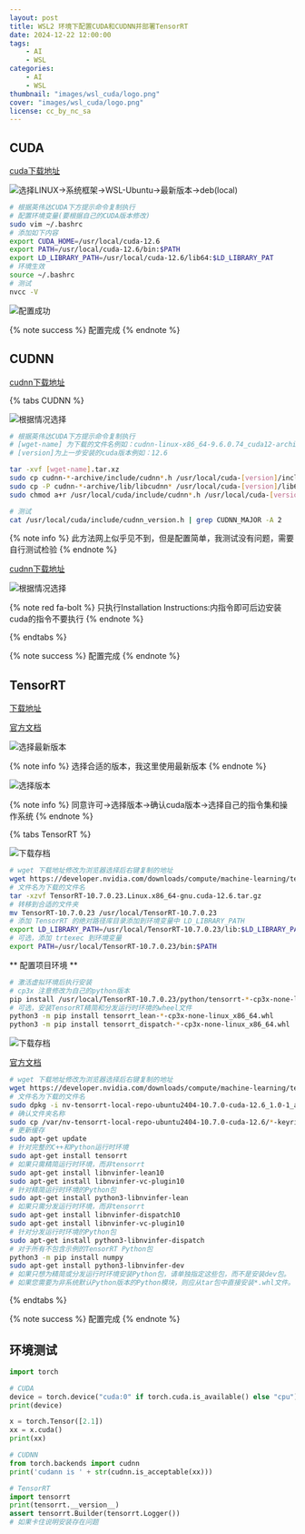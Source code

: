 ```yaml
---
layout: post
title: WSL2 环境下配置CUDA和CUDNN并部署TensorRT
date: 2024-12-22 12:00:00
tags: 
    - AI
    - WSL
categories: 
    - AI
    - WSL
thumbnail: "images/wsl_cuda/logo.png"
cover: "images/wsl_cuda/logo.png"
license: cc_by_nc_sa
---
```


## CUDA

[cuda下载地址](https://developer.nvidia.com/cuda-downloads)

![选择LINUX->系统框架->WSL-Ubuntu->最新版本->deb(local)](images/wsl_cuda/CUDA.png)

```bash
# 根据英伟达CUDA下方提示命令复制执行
# 配置环境变量(要根据自己的CUDA版本修改)
sudo vim ~/.bashrc
# 添加如下内容
export CUDA_HOME=/usr/local/cuda-12.6
export PATH=/usr/local/cuda-12.6/bin:$PATH 
export LD_LIBRARY_PATH=/usr/local/cuda-12.6/lib64:$LD_LIBRARY_PAT
# 环境生效
source ~/.bashrc
# 测试
nvcc -V
```

![配置成功](images/wsl_cuda/nvcc.png)

{% note success  %}
配置完成
{% endnote %}


## CUDNN

[cudnn下载地址](https://developer.nvidia.com/cudnn-downloads)

{% tabs CUDNN %}
<!-- tab 通用安装方式 -->
![根据情况选择](images/wsl_cuda/cudnn.png)

```bash
# 根据英伟达CUDA下方提示命令复制执行
# [wget-name] 为下载的文件名例如：cudnn-linux-x86_64-9.6.0.74_cuda12-archive
# [version]为上一步安装的cuda版本例如：12.6

tar -xvf [wget-name].tar.xz
sudo cp cudnn-*-archive/include/cudnn*.h /usr/local/cuda-[version]/include
sudo cp -P cudnn-*-archive/lib/libcudnn* /usr/local/cuda-[version]/lib64 
sudo chmod a+r /usr/local/cuda/include/cudnn*.h /usr/local/cuda-[version]/lib64/libcudnn*

# 测试
cat /usr/local/cuda/include/cudnn_version.h | grep CUDNN_MAJOR -A 2
```
<!-- endtab -->
<!-- tab Ubuntu(20.04 to 24.04) -->

{% note info %}
此方法网上似乎见不到，但是配置简单，我测试没有问题，需要自行测试检验
{% endnote %}

[cudnn下载地址](https://developer.nvidia.com/cudnn-downloads)

![根据情况选择](images/wsl_cuda/cudnn2.png)

{% note red fa-bolt %}
只执行Installation Instructions:内指令即可后边安装cuda的指令不要执行
{% endnote %}

<!-- endtab -->
{% endtabs %}

{% note success  %}
配置完成
{% endnote %}


## TensorRT

[下载地址](https://developer.nvidia.com/tensorrt/download)

[官方文档](https://docs.nvidia.com/deeplearning/tensorrt/archives/index.html#trt_10)

![选择最新版本](images/wsl_cuda/TensorRT.png)

{% note info %}
选择合适的版本，我这里使用最新版本
{% endnote %}

![选择版本](images/wsl_cuda/RTSelect.jpg)

{% note info %}
同意许可->选择版本->确认cuda版本->选择自己的指令集和操作系统
{% endnote %}

{% tabs TensorRT %}

<!-- tab 通用安装方式 -->
![下载存档](images/wsl_cuda/RTSelectG.jpg)

```bash
# wget 下载地址修改为浏览器选择后右键复制的地址
wget https://developer.nvidia.com/downloads/compute/machine-learning/tensorrt/10.7.0/tars/TensorRT-10.7.0.23.Linux.x86_64-gnu.cuda-12.6.tar.gz
# 文件名为下载的文件名
tar -xzvf TensorRT-10.7.0.23.Linux.x86_64-gnu.cuda-12.6.tar.gz
# 转移到合适的文件夹
mv TensorRT-10.7.0.23 /usr/local/TensorRT-10.7.0.23
# 添加 TensorRT 的绝对路径库目录添加到环境变量中 LD_LIBRARY_PATH
export LD_LIBRARY_PATH=/usr/local/TensorRT-10.7.0.23/lib:$LD_LIBRARY_PATH
# 可选，添加 trtexec 到环境变量
export PATH=/usr/local/TensorRT-10.7.0.23/bin:$PATH
```

** 配置项目环境 **
```bash
# 激活虚拟环境后执行安装
# cp3x 注意修改为自己的python版本
pip install /usr/local/TensorRT-10.7.0.23/python/tensorrt-*-cp3x-none-linux_x86_64.whl
# 可选，安装TensorRT精简和分发运行时环境的wheel文件
python3 -m pip install tensorrt_lean-*-cp3x-none-linux_x86_64.whl
python3 -m pip install tensorrt_dispatch-*-cp3x-none-linux_x86_64.whl
```

<!-- endtab -->
 
<!-- tab Ubuntu(20.04 to 24.04) -->
![下载存档](images/wsl_cuda/RTSelectU.jpg)

[官方文档](https://docs.nvidia.com/deeplearning/tensorrt/archives/tensorrt-1070/install-guide/index.html#installing-debian)

```bash
# wget 下载地址修改为浏览器选择后右键复制的地址
wget https://developer.nvidia.com/downloads/compute/machine-learning/tensorrt/10.7.0/local_repo/nv-tensorrt-local-repo-ubuntu2404-10.7.0-cuda-12.6_1.0-1_amd64.deb
# 文件名为下载的文件名
sudo dpkg -i nv-tensorrt-local-repo-ubuntu2404-10.7.0-cuda-12.6_1.0-1_amd64.deb
# 确认文件夹名称
sudo cp /var/nv-tensorrt-local-repo-ubuntu2404-10.7.0-cuda-12.6/*-keyring.gpg /usr/share/keyrings/
# 更新缓存
sudo apt-get update
# 针对完整的C++和Python运行时环境
sudo apt-get install tensorrt
# 如果只需精简运行时环境，而非tensorrt
sudo apt-get install libnvinfer-lean10
sudo apt-get install libnvinfer-vc-plugin10
# 针对精简运行时环境的Python包
sudo apt-get install python3-libnvinfer-lean
# 如果只需分发运行时环境，而非tensorrt
sudo apt-get install libnvinfer-dispatch10
sudo apt-get install libnvinfer-vc-plugin10
# 针对分发运行时环境的Python包
sudo apt-get install python3-libnvinfer-dispatch
# 对于所有不包含示例的TensorRT Python包
python3 -m pip install numpy
sudo apt-get install python3-libnvinfer-dev
# 如果只想为精简或分发运行时环境安装Python包，请单独指定这些包，而不是安装dev包。
# 如果您需要为非系统默认Python版本的Python模块，则应从tar包中直接安装*.whl文件。
```

<!-- endtab -->
{% endtabs %}

{% note success  %}
配置完成
{% endnote %}

## 环境测试

```python
import torch

# CUDA
device = torch.device("cuda:0" if torch.cuda.is_available() else "cpu")
print(device)

x = torch.Tensor([2.1])
xx = x.cuda()
print(xx)

# CUDNN
from torch.backends import cudnn
print('cudann is ' + str(cudnn.is_acceptable(xx)))

# TensorRT
import tensorrt
print(tensorrt.__version__)
assert tensorrt.Builder(tensorrt.Logger())
# 如果卡住说明安装存在问题
```